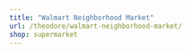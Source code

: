 ```yaml
---
title: "Walmart Neighborhood Market"
url: /theodore/walmart-neighborhood-market/
shop: supermarket
---
```

